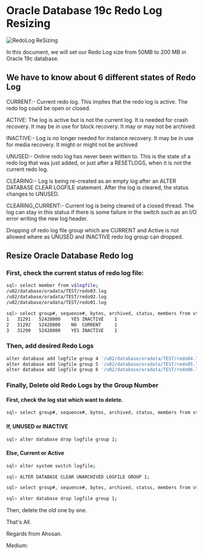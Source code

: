 # Oracle Database 19c Redo Log Resizing

![RedoLog ReSizing](https://github.com/MdAhosanHabib/Oracle_RedoLog_Resizing/assets/43145662/a73a54a5-7cac-49e0-a981-51daddc1e1f2)

In this document, we will set our Redo Log size from 50MB to 200 MB in Oracle 19c database.

## We have to know about 6 different states of Redo Log
CURRENT:- Current redo log. This implies that the redo log is active. The redo log could be open or closed.

ACTIVE: The log is active but is not the current log. It is needed for crash recovery. It may be in use for block recovery. It may or may not be archived.

INACTIVE:- Log is no longer needed for instance recovery. It may be in use for media recovery. It might or might not be archived

UNUSED:- Online redo log has never been written to. This is the state of a redo log that was just added, or just after a RESETLOGS, when it is not the current redo log.

CLEARING:- Log is being re-created as an empty log after an ALTER DATABASE CLEAR LOGFILE statement. After the log is cleared, the status changes to UNUSED.

CLEARING_CURRENT:- Current log is being cleared of a closed thread. The log can stay in this status if there is some failure in the switch such as an I/O error writing the new log header.

Dropping of redo log file group which are CURRENT and Active is not allowed where as UNUSED and INACTIVE redo log group can dropped.


## Resize Oracle Database Redo log
### First, check the current status of redo log file:
```bash
sql> select member from v$logfile;
/u02/database/oradata/TEST/redo03.log
/u02/database/oradata/TEST/redo02.log
/u02/database/oradata/TEST/redo01.log

sql> select group#, sequence#, bytes, archived, status, members from v$log;
1	31291	52428800	YES	INACTIVE	1
2	31292	52428800	NO	CURRENT	    1
3	31290	52428800	YES	INACTIVE	1
```

### Then, add desired Redo Logs
```bash
alter database add logfile group 4 '/u02/database/oradata/TEST/redo04.log' size 200m reuse;
alter database add logfile group 5 '/u02/database/oradata/TEST/redo05.log' size 200m reuse;
alter database add logfile group 6 '/u02/database/oradata/TEST/redo06.log' size 200m reuse;
```

### Finally, Delete old Redo Logs by the Group Number

#### First, check the log stat which want to delete.
```bash
sql> select group#, sequence#, bytes, archived, status, members from v$log;
```

#### If, UNUSED or INACTIVE
```bash
sql> alter database drop logfile group 1;
```

#### Else, Current or Active
```bash
sql> alter system switch logfile;

sql> ALTER DATABASE CLEAR UNARCHIVED LOGFILE GROUP 1;

sql> select group#, sequence#, bytes, archived, status, members from v$log;

sql> alter database drop logfile group 1;

```

Then, delete the old one by one.


That's All.

Regards from Ahosan.


Medium:
